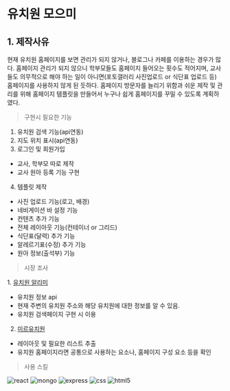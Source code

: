 # 유치원 모으미


## 1. 제작사유

현재 유치원 홈페이지를 보면 관리가 되지 않거나, 블로그나 카페를 이용하는 경우가 많다. 홈페이지 관리가 되지 않으니 학부모들도 홈페이지 들어오는 횟수도 적어지며, 교사들도 의무적으로 해야 하는 일이 아니면(포토갤러리 사진업로드 or 식단표 업로드 등) 홈페이지를 사용하지 않게 된 듯하다.
홈페이지 방문자를 늘리기 위함과 쉬운 제작 및 관리를 위해 홈페이지 템플릿을 만들어서 누구나 쉽게 홈페이지를 꾸밀 수 있도록 계획하였다.

<BlockQuote>구현시 필요한 기능</BlockQuote>

1. 유치원 검색 기능(api연동)
2. 지도 위치 표시(api연동)
3. 로그인 및 회원가입
- 교사, 학부모 따로 제작
- 교사 원아 등록 기능 구현
4. 템플릿 제작
- 사진 업로드 기능(로고, 배경)
- 네비게이션 바 설정 기능
- 컨텐츠 추가 기능
- 전체 레이아웃 기능(컨테이너 or 그리드)
- 식단표(달력) 추가 기능
- 알레르기표(수정) 추가 기능
- 원아 정보(출석부) 기능

<BlockQuote>시장 조사</BlockQuote>
1. <a href=https://e-childschoolinfo.moe.go.kr/>유치원 알리미</a>

- 유치원 정보 api
- 현재 주변의 유치원 주소와 해당 유치원에 대한 정보를 알 수 있음. 
- 유치원 검색페이지 구현 시 이용

2. <a href=http://mir.sjedukg.kr>미르유치원</a>

- 레이아웃 및 필요한 리스트 추출
- 유치원 홈페이지라면 공통으로 사용하는 요소나, 홈페이지 구성 요소 등을 확인



<BlockQuote>
  사용 스킬
</BlockQuote>

![react](https://img.shields.io/badge/React-20232A?style=for-the-badge&logo=react&logoColor=61DAFB)
![mongo](https://img.shields.io/badge/MongoDB-4EA94B?style=for-the-badge&logo=mongodb&logoColor=white)
![express](https://img.shields.io/badge/Express.js-404D59?style=for-the-badge)
![css](https://img.shields.io/badge/CSS-239120?&style=for-the-badge&logo=css3&logoColor=white)
![html5](https://img.shields.io/badge/HTML5-E34F26?style=for-the-badge&logo=html5&logoColor=white)
